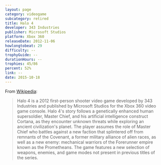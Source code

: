 ```yaml
---
layout: page
category: videogame
subcategory: retired
title: Halo 4
developer: 343 Industries
publisher: Microsoft Studios
platform: Xbox 360
releaseDate: 2012-11-06
howlongtobeat: 29
difficulty: --
trophyGuide: --
durationHours: --
trophies: 45/86
percent: 52%
link: --
date: 2015-10-18
---
```


From [Wikipedia](https://en.wikipedia.org/wiki/Halo_4):

> Halo 4 is a 2012 first-person shooter video game developed by 343 Industries and published by Microsoft Studios for the Xbox 360 video game console. Halo 4's story follows a genetically enhanced human supersoldier, Master Chief, and his artificial intelligence construct Cortana, as they encounter unknown threats while exploring an ancient civilization's planet. The player assumes the role of Master Chief who battles against a new faction that splintered off from remnants of the Covenant, a former military alliance of alien races, as well as a new enemy: mechanical warriors of the Forerunner empire known as the Prometheans. The game features a new selection of weapons, enemies, and game modes not present in previous titles of the series.
